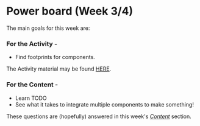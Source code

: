 # Power board (Week 3/4)

The main goals for this week are:

### For the Activity -

* Find footprints for components.<br/>

The Activity material may be found [HERE](../Powerboard/Powerboard_Activity).

### For the Content -
* Learn TODO<br/>
* See what it takes to integrate multiple components to make something!

These questions are (hopefully) answered in this week's [*Content*](../Powerboard/Powerboard_Content) section.
